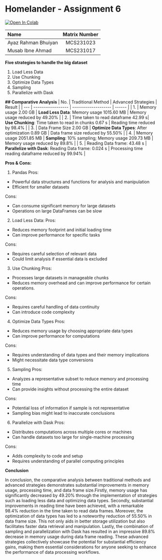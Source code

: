 # Homelander - Assignment 6 

<a target="_blank" href="https://github.com/drshahizan/Python-big-data/blob/main/assignment/ass6/bdm/AM/AM_Assignment_6.ipynb">
  <img src="https://colab.research.google.com/assets/colab-badge.svg" alt="Open In Colab"/>
</a>

| Name                                     | Matrix Number |
| :---------------------------------------- | :-------------: |
| Ayaz Rahman Bhuiyan           |MCS231023      |
| Musab Ibne Ahmad              |MCS231017      |

**Five strategies to handle the big dataset**

1. Load Less Data
2. Use Chunking
3. Optimize Data Types
4. Sampling
5. Parallelize with Dask

**## Comparative Analysis**
| No. | Traditional Method | Advanced Strategies | Result |
   | --- | ------------------ | -------------------- | ------ |
   | 1.  | Memory usage 2.00 GB | **Load Less Data**: Memory usage 1015.60 MB | Memory usage reduced by 49.20% |
   | 2.  | Time taken to read dataframe 42.99 s| **Use Chunking**: Time taken to read in chunks 0.67 s | Reading time reduced by 98.4% |
   | 3.  | Data Frame Size 2.00 GB | **Optimize Data Types**: After optimization 0.89 GB | Data frame size reduced by 55.50% |
   | 4.  | Memory usage 2051.85 MB | **Sampling**: 10% sampling; Memory usage 209.73 MB | Memory usage reduced by 89.8% |
   | 5.  | Reading Data frame: 43.48 s | **Parallelize with Dask**: Reading Data frame: 0.024 s | Processing time reading dataframe reduced by 99.94% |
   
**Pros & Cons:**

1. Pandas
Pros:
*   Powerful data structures and functions for analysis and manipulation
*   Efficient for smaller datasets
  
Cons:
*   Can consume significant memory for large datasets
*   Operations on large DataFrames can be slow

2. Load Less Data:
Pros:
*   Reduces memory footprint and initial loading time
*   Can improve performance for specific tasks
  
Cons:
*   Requires careful selection of relevant data
*   Could limit analysis if essential data is excluded

3. Use Chunking
Pros:
*   Processes large datasets in manageable chunks
*   Reduces memory overhead and can improve performance for certain operations.
  
Cons:
*   Requires careful handling of data continuity
*   Can introduce code complexity

4. Optimize Data Types
Pros:
*   Reduces memory usage by choosing appropriate data types
*   Can improve performance for computations
  
Cons:
*   Requires understanding of data types and their memory implications
*   Might necessitate data type conversions

5. Sampling
Pros:
*   Analyzes a representative subset to reduce memory and processing time
*   Can provide insights without processing the entire dataset
  
Cons:
*   Potential loss of information if sample is not representative
*   Sampling bias might lead to inaccurate conclusions

6. Parallelize with Dask
Pros:
*   Distributes computations across multiple cores or machines
*   Can handle datasets too large for single-machine processing
  
Cons:
*   Adds complexity to code and setup
*   Requires understanding of parallel computing principles

**Conclusion**

In conclusion, the comparative analysis between traditional methods and advanced strategies demonstrates substantial improvements in memory usage, processing time, and data frame size.Firstly, memory usage has significantly decreased by 49.20% through the implementation of strategies such as loading less data and optimizing data types. Secondly, substantial improvements in reading time have been achieved, with a remarkable 98.4% reduction in the time taken to read data frames. Moreover, the optimization of data types has led to a noteworthy reduction of 55.50% in data frame size. This not only aids in better storage utilization but also facilitates faster data retrieval and manipulation. Lastly, the combination of sampling and parallelization with Dask has resulted in an impressive 89.8% decrease in memory usage during data frame reading. These advanced strategies collectively showcase the potential for substantial efficiency gains, making them essential considerations for anyone seeking to enhance the performance of data processing workflows.


